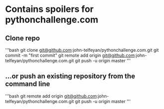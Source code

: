 # Contains spoilers for pythonchallenge.com

## Clone repo
'''bash
git clone git@github.com:john-telfeyan/pythonchallenge.com.git
git commit -m "first commit"
git remote add origin git@github.com:john-telfeyan/pythonchallenge.com.git
git push -u origin master
'''

## …or push an existing repository from the command line
'''bash
git remote add origin git@github.com:john-telfeyan/pythonchallenge.com.git
git push -u origin master
'''
